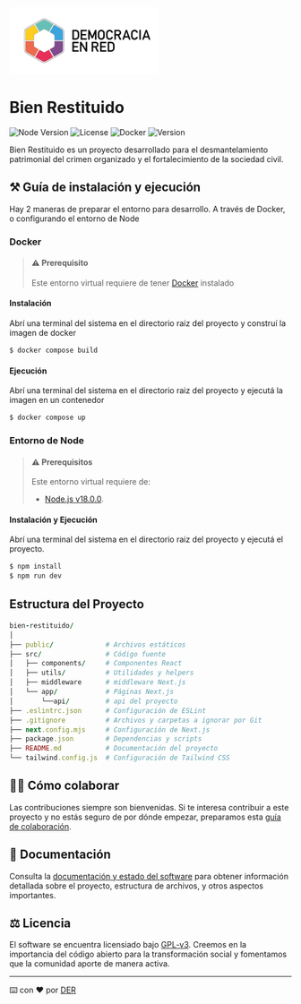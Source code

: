 ![Header](./docs/der-logo.png)

# Bien Restituido

![Node Version](https://img.shields.io/badge/node-v18-red)
![License](https://img.shields.io/github/license/DemocraciaEnRed/bien-restituido)
![Docker](https://img.shields.io/badge/docker-ready-blue)
![Version](https://img.shields.io/github/v/release/DemocraciaEnRed/bien-restituido)

Bien Restituido es un proyecto desarrollado para el desmantelamiento patrimonial del crimen organizado y el fortalecimiento de la sociedad civil.

## ⚒️ Guía de instalación y ejecución

Hay 2 maneras de preparar el entorno para desarrollo. A través de Docker, o configurando el entorno de Node

### Docker

> #### ⚠️ Prerequisito
>
> Este entorno virtual requiere de tener [Docker](https://docs.docker.com/) instalado

#### Instalación

Abrí una terminal del sistema en el directorio raiz del proyecto y construí la imagen de docker

```bash
$ docker compose build
```

#### Ejecución

Abrí una terminal del sistema en el directorio raiz del proyecto y ejecutá la imagen en un contenedor

```bash
$ docker compose up
```

### Entorno de Node

> #### ⚠️ Prerequisitos
>
> Este entorno virtual requiere de:
>
> - [Node.js v18.0.0](https://nodejs.org/en/blog/release/v18.0.0/).

#### Instalación y Ejecución

Abrí una terminal del sistema en el directorio raiz del proyecto y ejecutá el proyecto.

```bash
$ npm install
$ npm run dev
```

## Estructura del Proyecto

```ruby
bien-restituido/
│
├── public/             # Archivos estáticos
├── src/                # Código fuente
│   ├── components/     # Componentes React
│   ├── utils/          # Utilidades y helpers
│   ├── middleware      # middleware Next.js
│   └── app/            # Páginas Next.js
│       └──api/         # api del proyecto
├── .eslintrc.json      # Configuración de ESLint
├── .gitignore          # Archivos y carpetas a ignorar por Git
├── next.config.mjs     # Configuración de Next.js
├── package.json        # Dependencias y scripts
├── README.md           # Documentación del proyecto
└── tailwind.config.js  # Configuración de Tailwind CSS
```

## 👷‍♀️ Cómo colaborar

Las contribuciones siempre son bienvenidas. Si te interesa contribuir a este proyecto y no estás seguro de por dónde empezar, preparamos esta [guía de colaboración](https://github.com/DemocraciaEnRed/.github/blob/main/docs/CONTRIBUTING.md).

## 📖 Documentación

Consulta la [documentación y estado del software](./docs) para obtener información detallada sobre el proyecto, estructura de archivos, y otros aspectos importantes.

## ⚖️ Licencia

El software se encuentra licensiado bajo [GPL-v3](./LICENSE). Creemos en la importancia del código abierto para la transformación social y fomentamos que la comunidad aporte de manera activa.

---

⌨️ con ❤️ por [DER](https://github.com/DemocraciaEnRed/)
